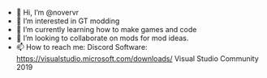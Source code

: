 - 👋 Hi, I’m @novervr
- 👀 I’m interested in GT modding
- 🌱 I’m currently learning how to make games and code
- 💞️ I’m looking to collaborate on mods for mod ideas.
- 📫 How to reach me: Discord
Software:
https://visualstudio.microsoft.com/downloads/ Visual Studio Community 2019
